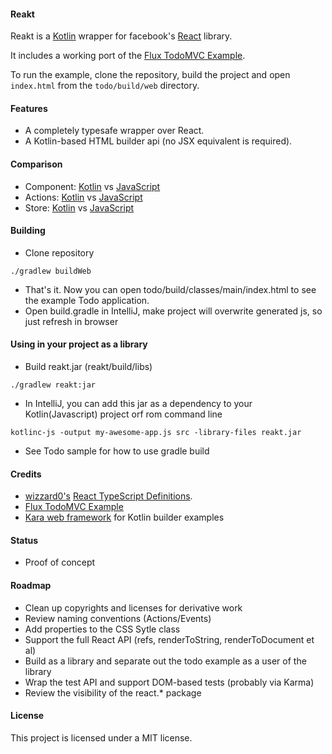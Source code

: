 #### Reakt

Reakt is a [Kotlin](http://kotlinlang.org/) wrapper for facebook's [React](http://facebook.github.io/react/) library.

It includes a working port of the [Flux TodoMVC Example](https://github.com/facebook/flux/tree/master/examples/flux-todomvc).

To run the example, clone the repository, build the project and open `index.html` from the `todo/build/web` directory.

#### Features
* A completely typesafe wrapper over React.
* A Kotlin-based HTML builder api (no JSX equivalent is required).

#### Comparison
* Component: [Kotlin](https://github.com/andrewoma/reakt/blob/master/src/todo/components/TodoItem.kt)  vs [JavaScript](https://github.com/facebook/flux/blob/master/examples/flux-todomvc/js/components/TodoItem.react.js)
* Actions: [Kotlin](https://github.com/andrewoma/reakt/blob/master/src/todo/actions/Actions.kt)  vs [JavaScript](https://github.com/facebook/flux/blob/master/examples/flux-todomvc/js/actions/TodoActions.js)  
* Store: [Kotlin](https://github.com/andrewoma/reakt/blob/master/src/todo/stores/TodoStore.kt)  vs [JavaScript](https://github.com/facebook/flux/blob/master/examples/flux-todomvc/js/stores/TodoStore.js)

#### Building
* Clone repository
```
./gradlew buildWeb
```

* That's it. Now you can open todo/build/classes/main/index.html to see the example Todo application.
* Open build.gradle in IntelliJ, make project will overwrite generated js, so just refresh in browser

#### Using in your project as a library
* Build reakt.jar (reakt/build/libs)
```
./gradlew reakt:jar
```

* In IntelliJ, you can add this jar as a dependency to your Kotlin(Javascript) project orf rom command line
```
kotlinc-js -output my-awesome-app.js src -library-files reakt.jar
```
* See Todo sample for how to use gradle build

#### Credits
* [wizzard0's](https://github.com/wizzard0) [React TypeScript Definitions](https://github.com/wizzard0/react-typescript-definitions).
* [Flux TodoMVC Example](https://github.com/facebook/flux/tree/master/examples/flux-todomvc)
* [Kara web framework](http://karaframework.com/) for Kotlin builder examples

#### Status
* Proof of concept

#### Roadmap
* Clean up copyrights and licenses for derivative work
* Review naming conventions (Actions/Events)
* Add properties to the CSS Sytle class
* Support the full React API (refs, renderToString, renderToDocument et al)
* Build as a library and separate out the todo example as a user of the library
* Wrap the test API and support DOM-based tests (probably via Karma)
* Review the visibility of the react.* package

#### License
This project is licensed under a MIT license.

